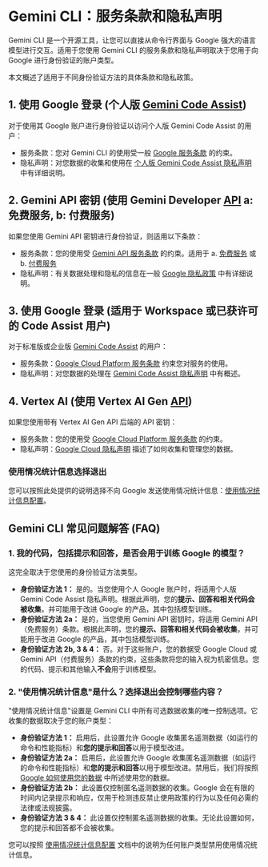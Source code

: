 # Gemini CLI：服务条款和隐私声明

Gemini CLI 是一个开源工具，让您可以直接从命令行界面与 Google 强大的语言模型进行交互。适用于您使用 Gemini CLI 的服务条款和隐私声明取决于您用于向 Google 进行身份验证的账户类型。

本文概述了适用于不同身份验证方法的具体条款和隐私政策。

## 1. 使用 Google 登录 (个人版 [Gemini Code Assist](https://developers.google.com/gemini-code-assist/docs/overview#supported-features-gca))

对于使用其 Google 账户进行身份验证以访问个人版 Gemini Code Assist 的用户：

- 服务条款：您对 Gemini CLI 的使用受一般 [Google 服务条款](https://policies.google.com/terms?hl=zh-CN) 的约束。
- 隐私声明：对您数据的收集和使用在 [个人版 Gemini Code Assist 隐私声明](https://developers.google.com/gemini-code-assist/resources/privacy-notice-gemini-code-assist-individuals) 中有详细说明。

## 2. Gemini API 密钥 (使用 Gemini Developer [API](https://ai.google.dev/gemini-api/docs) a: 免费服务, b: 付费服务)

如果您使用 Gemini API 密钥进行身份验证，则适用以下条款：

- 服务条款：您的使用受 [Gemini API 服务条款](https://ai.google.dev/gemini-api/terms) 的约束。适用于 a. [免费服务](https://ai.google.dev/gemini-api/terms#unpaid-services) 或 b. [付费服务](https://ai.google.dev/gemini-api/terms#paid-services)
- 隐私声明：有关数据处理和隐私的信息在一般 [Google 隐私政策](https://policies.google.com/privacy) 中有详细说明。

## 3. 使用 Google 登录 (适用于 Workspace 或已获许可的 Code Assist 用户)

对于标准版或企业版 [Gemini Code Assist](https://cloud.google.com/gemini/docs/codeassist/overview#editions-overview) 的用户：

- 服务条款：[Google Cloud Platform 服务条款](https://cloud.google.com/terms) 约束您对服务的使用。
- 隐私声明：对您数据的处理在 [Gemini Code Assist 隐私声明](https://developers.google.com/gemini-code-assist/resources/privacy-notices) 中有概述。

## 4. Vertex AI (使用 Vertex AI Gen [API](https://cloud.google.com/vertex-ai/generative-ai/docs/reference/rest))

如果您使用带有 Vertex AI Gen API 后端的 API 密钥：

- 服务条款：您的使用受 [Google Cloud Platform 服务条款](https://cloud.google.com/terms/service-terms/) 的约束。
- 隐私声明：[Google Cloud 隐私声明](https://cloud.google.com/terms/cloud-privacy-notice) 描述了如何收集和管理您的数据。

### 使用情况统计信息选择退出

您可以按照此处提供的说明选择不向 Google 发送使用情况统计信息：[使用情况统计信息配置](./cli/configuration.zh.md#usage-statistics)。

## Gemini CLI 常见问题解答 (FAQ)

### 1. 我的代码，包括提示和回答，是否会用于训练 Google 的模型？

这完全取决于您使用的身份验证方法类型。

- **身份验证方法 1：** 是的。当您使用个人 Google 账户时，将适用个人版 Gemini Code Assist 隐私声明。根据此声明，您的**提示、回答和相关代码会被收集**，并可能用于改进 Google 的产品，其中包括模型训练。
- **身份验证方法 2a：** 是的，当您使用 Gemini API 密钥时，将适用 Gemini API（免费服务）条款。根据此声明，您的**提示、回答和相关代码会被收集**，并可能用于改进 Google 的产品，其中包括模型训练。
- **身份验证方法 2b, 3 & 4：** 否。对于这些账户，您的数据受 Google Cloud 或 Gemini API（付费服务）条款的约束，这些条款将您的输入视为机密信息。您的代码、提示和其他输入**不会**用于训练模型。

### 2. "使用情况统计信息"是什么？选择退出会控制哪些内容？

"使用情况统计信息"设置是 Gemini CLI 中所有可选数据收集的唯一控制选项。它收集的数据取决于您的账户类型：

- **身份验证方法 1：** 启用后，此设置允许 Google 收集匿名遥测数据（如运行的命令和性能指标）和**您的提示和回答**以用于模型改进。
- **身份验证方法 2a：** 启用后，此设置允许 Google 收集匿名遥测数据（如运行的命令和性能指标）和**您的提示和回答**以用于模型改进。禁用后，我们将按照 [Google 如何使用您的数据](https://ai.google.dev/gemini-api/terms#data-use-unpaid) 中所述使用您的数据。
- **身份验证方法 2b：** 此设置仅控制匿名遥测数据的收集。Google 会在有限的时间内记录提示和响应，仅用于检测违反禁止使用政策的行为以及任何必需的法律或法规披露。
- **身份验证方法 3 & 4：** 此设置仅控制匿名遥测数据的收集。无论此设置如何，您的提示和回答都不会被收集。

您可以按照 [使用情况统计信息配置](./cli/configuration.zh.md#usage-statistics) 文档中的说明为任何账户类型禁用使用情况统计信息。 